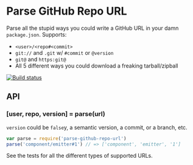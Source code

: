 # Parse GitHub Repo URL

Parse all the stupid ways you could write a GitHub URL in your damn `package.json`.
Supports:

- `<user>/<repo#<commit>`
- `git://` and `.git` w/ `#commit` or `@version`
- `git@` and `https:git@`
- All 5 different ways you could download a freaking tarball/zipball

[![Build status][ci-image] ][ci-url]

## API

### [user, repo, version] = parse(url)

`version` could be `false`y, a semantic version, a commit, or a branch, etc.

```js
var parse = require('parse-github-repo-url')
parse('component/emitter#1') // => ['component', 'emitter', '1']
```

See the tests for all the different types of supported URLs.

[ci-image]: https://travis-ci.org/bahmutov/parse-github-repo-url.png?branch=master
[ci-url]: https://travis-ci.org/bahmutov/parse-github-repo-url
